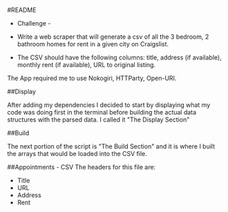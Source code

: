 #README

- Challenge -

- Write a web scraper that will generate a csv of all the 3 bedroom, 2 bathroom homes for rent in a given city on Craigslist.
- The CSV should have the following columns: title, address (if available), monthly rent (if available), URL to original listing.

The App required me to use Nokogiri, HTTParty, Open-URI.

##Display

After adding my dependencies I decided to start by displaying what my code was doing first in the terminal before building the actual data structures with the parsed data. I called it "The Display Section"

##Build

The next portion of the script is "The Build Section" and it is where I built the arrays that would be loaded into the CSV file.

##Appointments - CSV
The headers for this file are:
 - Title
 - URL
 - Address
 - Rent
